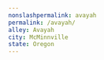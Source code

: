 ```yaml
---
﻿nonslashpermalink: avayah
permalink: /avayah/
alley: Avayah
city: McMinnville
state: Oregon
---
```

